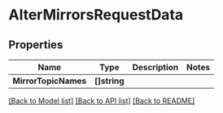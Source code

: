 # AlterMirrorsRequestData

## Properties

Name | Type | Description | Notes
------------ | ------------- | ------------- | -------------
**MirrorTopicNames** | **[]string** |  | 

[[Back to Model list]](../README.md#documentation-for-models) [[Back to API list]](../README.md#documentation-for-api-endpoints) [[Back to README]](../README.md)



